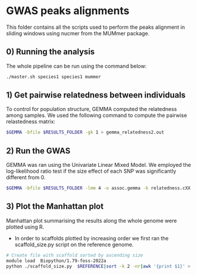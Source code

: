 # GWAS peaks alignments

This folder contains all the scripts used to perform the peaks alignment in sliding windows using nucmer from the MUMmer package.

## 0) Running the analysis

The whole pipeline can be run using the command below: 

``` bash
./master.sh species1 species1 mummer
```

## 1) Get pairwise relatedness between individuals

To control for  population structure, GEMMA computed the relatedness among samples. We used the following command to compute the pairwise relastedness matrix:

``` bash
$GEMMA -bfile $RESULTS_FOLDER -gk 1 > gemma_relatedness2.out
```

## 2) Run the GWAS

GEMMA was ran using the Univariate Linear Mixed Model. We employed the log-likelihood ratio test if the size effect of each SNP was significantly different from 0. 

``` bash
$GEMMA -bfile $RESULTS_FOLDER -lmm 4 -o assoc.gemma -k relatedness.cXX.txt > gemma.out
``` 

## 3) Plot the Manhattan plot

Manhattan plot summarising the results along the whole genome were plotted using R.

- In order to scaffolds plotted by increasing order we first ran the scaffold_size.py script on the reference genome.
``` bash
# Create file with scaffold sorted by ascending size
module load  Biopython/1.79-foss-2022a
python ./scaffold_size.py  $REFERENCE|sort -k 2 -nr|awk '{print $1}' > scaffold_order.txt
```
